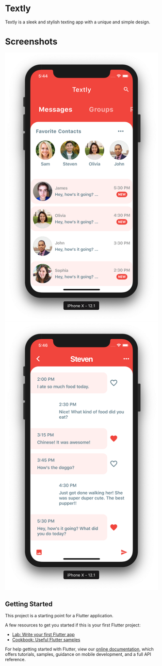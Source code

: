 # Textly

Textly is a sleek and stylish texting app with a unique and simple design.

# Screenshots

![Home Screen](https://github.com/hunterhines34/Textly/blob/master/Screen%20Shot%202019-11-11%20at%205.44.44%20PM.png)
![Chats Screen](https://github.com/hunterhines34/Textly/blob/master/Screen%20Shot%202019-11-11%20at%205.46.38%20PM.png)

## Getting Started

This project is a starting point for a Flutter application.

A few resources to get you started if this is your first Flutter project:

- [Lab: Write your first Flutter app](https://flutter.dev/docs/get-started/codelab)
- [Cookbook: Useful Flutter samples](https://flutter.dev/docs/cookbook)

For help getting started with Flutter, view our
[online documentation](https://flutter.dev/docs), which offers tutorials,
samples, guidance on mobile development, and a full API reference.
